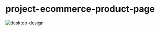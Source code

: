 # project-ecommerce-product-page
![desktop-design](https://github.com/oni10-cell/project-ecommerce-product-page/assets/63311109/95715f4a-dce7-45cd-a212-4e40ed4124e9)
